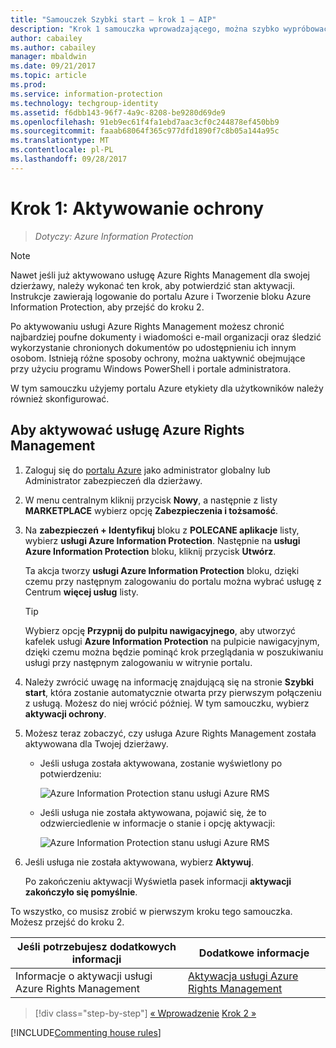```yaml
---
title: "Samouczek Szybki start — krok 1 — AIP"
description: "Krok 1 samouczka wprowadzającego, można szybko wypróbować usługę Azure Information Protection — aktywowanie usługi ochrony."
author: cabailey
ms.author: cabailey
manager: mbaldwin
ms.date: 09/21/2017
ms.topic: article
ms.prod: 
ms.service: information-protection
ms.technology: techgroup-identity
ms.assetid: f6dbb143-96f7-4a9c-8208-be9280d69de9
ms.openlocfilehash: 91eb9ec61f4fa1ebd7aac3cf0c244878ef450bb9
ms.sourcegitcommit: faaab68064f365c977dfd1890f7c8b05a144a95c
ms.translationtype: MT
ms.contentlocale: pl-PL
ms.lasthandoff: 09/28/2017
---
```

# <a name="step-1-activate-protection"></a>Krok 1: Aktywowanie ochrony
 
>*Dotyczy: Azure Information Protection*

> [!NOTE]
>Nawet jeśli już aktywowano usługę Azure Rights Management dla swojej dzierżawy, należy wykonać ten krok, aby potwierdzić stan aktywacji. Instrukcje zawierają logowanie do portalu Azure i Tworzenie bloku Azure Information Protection, aby przejść do kroku 2. 

Po aktywowaniu usługi Azure Rights Management możesz chronić najbardziej poufne dokumenty i wiadomości e-mail organizacji oraz śledzić wykorzystanie chronionych dokumentów po udostępnieniu ich innym osobom. Istnieją różne sposoby ochrony, można uaktywnić obejmujące przy użyciu programu Windows PowerShell i portale administratora.

W tym samouczku użyjemy portalu Azure etykiety dla użytkowników należy również skonfigurować. 

## <a name="to-activate-the-azure-rights-management-service"></a>Aby aktywować usługę Azure Rights Management

1. Zaloguj się do [portalu Azure](https://portal.azure.com) jako administrator globalny lub Administrator zabezpieczeń dla dzierżawy.

2. W menu centralnym kliknij przycisk **Nowy**, a następnie z listy **MARKETPLACE** wybierz opcję **Zabezpieczenia i tożsamość**. 
    
3.  Na **zabezpieczeń + Identyfikuj** bloku z **POLECANE aplikacje** listy, wybierz **usługi Azure Information Protection**. Następnie na **usługi Azure Information Protection** bloku, kliknij przycisk **Utwórz**.
    
    Ta akcja tworzy **usługi Azure Information Protection** bloku, dzięki czemu przy następnym zalogowaniu do portalu można wybrać usługę z Centrum **więcej usług** listy. 
    
    > [!TIP] 
    > Wybierz opcję **Przypnij do pulpitu nawigacyjnego**, aby utworzyć kafelek usługi **Azure Information Protection** na pulpicie nawigacyjnym, dzięki czemu można będzie pominąć krok przeglądania w poszukiwaniu usługi przy następnym zalogowaniu w witrynie portalu.

4. Należy zwrócić uwagę na informację znajdującą się na stronie **Szybki start**, która zostanie automatycznie otwarta przy pierwszym połączeniu z usługą. Możesz do niej wrócić później. W tym samouczku, wybierz **aktywacji ochrony**. 

5. Możesz teraz zobaczyć, czy usługa Azure Rights Management została aktywowana dla Twojej dzierżawy. 
    
    - Jeśli usługa została aktywowana, zostanie wyświetlony po potwierdzeniu:
        
        ![Azure Information Protection stanu usługi Azure RMS](../media/info-protect-azurerms-activated.png)
        
    - Jeśli usługa nie została aktywowana, pojawić się, że to odzwierciedlenie w informacje o stanie i opcję aktywacji:
        
        ![Azure Information Protection stanu usługi Azure RMS](../media/info-protect-azurerms-deactivated.png)

6. Jeśli usługa nie została aktywowana, wybierz **Aktywuj**. 

    Po zakończeniu aktywacji Wyświetla pasek informacji **aktywacji zakończyło się pomyślnie**.

To wszystko, co musisz zrobić w pierwszym kroku tego samouczka. Możesz przejść do kroku 2.

|Jeśli potrzebujesz dodatkowych informacji|Dodatkowe informacje|
|--------------------------------|--------------------------|
|Informacje o aktywacji usługi Azure Rights Management|[Aktywacja usługi Azure Rights Management](../deploy-use/activate-service.md)|


>[!div class="step-by-step"]
[&#171; Wprowadzenie](infoprotect-quick-start-tutorial.md)
[Krok 2 &#187;](infoprotect-tutorial-step2.md)

[!INCLUDE[Commenting house rules](../includes/houserules.md)]
